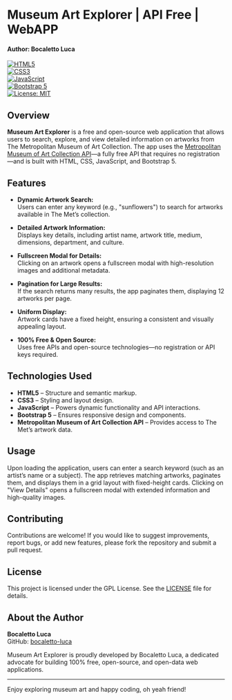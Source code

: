 # Museum Art Explorer | API Free | WebAPP
#### Author: Bocaletto Luca

[![HTML5](https://img.shields.io/badge/HTML5-E34F26.svg?style=flat)](https://developer.mozilla.org/en-US/docs/Web/HTML)  
[![CSS3](https://img.shields.io/badge/CSS3-1572B6.svg?style=flat)](https://developer.mozilla.org/en-US/docs/Web/CSS)  
[![JavaScript](https://img.shields.io/badge/JavaScript-F7DF1E.svg?style=flat)](https://developer.mozilla.org/en-US/docs/Web/JavaScript)  
[![Bootstrap 5](https://img.shields.io/badge/Bootstrap-7952B3.svg?style=flat)](https://getbootstrap.com/)  
[![License: MIT](https://img.shields.io/badge/License-MIT-yellow.svg)](LICENSE)  

## Overview

**Museum Art Explorer** is a free and open-source web application that allows users to search, explore, and view detailed information on artworks from The Metropolitan Museum of Art Collection. The app uses the [Metropolitan Museum of Art Collection API](https://metmuseum.github.io/)—a fully free API that requires no registration—and is built with HTML, CSS, JavaScript, and Bootstrap 5.

## Features

- **Dynamic Artwork Search:**  
  Users can enter any keyword (e.g., "sunflowers") to search for artworks available in The Met’s collection.  

- **Detailed Artwork Information:**  
  Displays key details, including artist name, artwork title, medium, dimensions, department, and culture.  

- **Fullscreen Modal for Details:**  
  Clicking on an artwork opens a fullscreen modal with high-resolution images and additional metadata.  

- **Pagination for Large Results:**  
  If the search returns many results, the app paginates them, displaying 12 artworks per page.  

- **Uniform Display:**  
  Artwork cards have a fixed height, ensuring a consistent and visually appealing layout.  

- **100% Free & Open Source:**  
  Uses free APIs and open-source technologies—no registration or API keys required.  

## Technologies Used

- **HTML5** – Structure and semantic markup.  
- **CSS3** – Styling and layout design.  
- **JavaScript** – Powers dynamic functionality and API interactions.  
- **Bootstrap 5** – Ensures responsive design and components.  
- **Metropolitan Museum of Art Collection API** – Provides access to The Met’s artwork data.  

## Usage

Upon loading the application, users can enter a search keyword (such as an artist’s name or a subject). The app retrieves matching artworks, paginates them, and displays them in a grid layout with fixed-height cards. Clicking on "View Details" opens a fullscreen modal with extended information and high-quality images.  

## Contributing

Contributions are welcome! If you would like to suggest improvements, report bugs, or add new features, please fork the repository and submit a pull request.

## License

This project is licensed under the GPL License. See the [LICENSE](LICENSE) file for details.

## About the Author

**Bocaletto Luca**  
GitHub: [bocaletto-luca](https://github.com/bocaletto-luca)  

Museum Art Explorer is proudly developed by Bocaletto Luca, a dedicated advocate for building 100% free, open-source, and open-data web applications.

---

Enjoy exploring museum art and happy coding, oh yeah friend!
